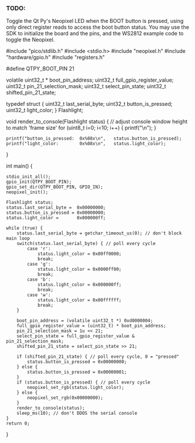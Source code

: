### TODO:

Toggle the Qt Py's Neopixel LED when the BOOT button is pressed, using only direct register reads to access the boot button status. You may use the SDK to initialize the board and the pins, and the WS2812 example code to toggle the Neopixel. 

#include "pico/stdlib.h"
#include <stdio.h>
#include "neopixel.h"
#include "hardware/gpio.h"
#include "registers.h"


#define QTPY_BOOT_PIN 21

volatile uint32_t * boot_pin_address;
uint32_t full_gpio_register_value;
uint32_t pin_21_selection_mask;
uint32_t select_pin_state;
uint32_t shifted_pin_21_state;

typedef struct {
    uint32_t last_serial_byte;
    uint32_t button_is_pressed;
    uint32_t light_color;
} Flashlight; 

void render_to_console(Flashlight status) {
    // adjust console window height to match 'frame size'
    for (uint8_t i=0; i<10; i++) { 
        printf("\n");
    }

    printf("button_is_pressed:  0x%08x\n",   status.button_is_pressed);
    printf("light_color:        0x%08x\n",   status.light_color);
}  

int main() {

    stdio_init_all();
    gpio_init(QTPY_BOOT_PIN);
    gpio_set_dir(QTPY_BOOT_PIN, GPIO_IN);
    neopixel_init();

    Flashlight status;
    status.last_serial_byte =  0x00000000;
    status.button_is_pressed = 0x00000000;
    status.light_color =       0x000000ff;

    while (true) {
        status.last_serial_byte = getchar_timeout_us(0); // don't block main loop
        switch(status.last_serial_byte) { // poll every cycle
            case 'r':
                status.light_color = 0x00ff0000;
                break;
            case 'g':
                status.light_color = 0x0000ff00;
                break;
            case 'b':
                status.light_color = 0x000000ff;
                break;
            case 'w':
                status.light_color = 0x00ffffff;
                break;
        }

        boot_pin_address = (volatile uint32_t *) 0xd0000004;
        full_gpio_register_value = (uint32_t) * boot_pin_address;
        pin_21_selection_mask = 1u << 21;
        select_pin_state = full_gpio_register_value & pin_21_selection_mask;
        shifted_pin_21_state = select_pin_state >> 21;

        if (shifted_pin_21_state) { // poll every cycle, 0 = "pressed"
            status.button_is_pressed = 0x00000000;
        } else {
            status.button_is_pressed = 0x00000001;
        }
        if (status.button_is_pressed) { // poll every cycle
            neopixel_set_rgb(status.light_color);
        } else {
            neopixel_set_rgb(0x00000000);
        }
        render_to_console(status);
        sleep_ms(10); // don't DDOS the serial console
    }
    return 0;
}    
